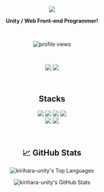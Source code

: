 <div align="center">
  
<div align="center">
 <a href="https://github.com/Kirihara">
  <img src="https://capsule-render.vercel.app/api?type=waving&color=gradient&height=200&section=header&text=Kirihara%20Github%21&fontSize=50" />
</a>
</div>
<p><strong> Unity / Web Front-end Programmer!</strong></p>
<br>
<p align="center">
  <img src="https://komarev.com/ghpvc/?username=kirihara&label=Profile%20views&color=0e75b6&style=flat" alt="profile views" />
</p>
  <br>

  <p>
    <a href="mailto:[Your Email Address]"><img src="https://img.shields.io/badge/Gmail-EA4335?style=for-the-badge&logo=Gmail&logoColor=white"/></a>
    <a href="[Your-X-Profile-URL]"><img src="https://img.shields.io/badge/X-000000?style=for-the-badge&logo=x&logoColor=white"/></a>
  </p>
  
</div>

<br>

<div align="center">
  <h2>Stacks</h2>
  <p>
    <img src="https://img.shields.io/badge/Unity-FFFFFF?style=for-the-badge&logo=Unity&logoColor=black">
    <img src="https://img.shields.io/badge/C%23-239120?style=for-the-badge&logo=c-sharp&logoColor=white">
    <img src="https://img.shields.io/badge/C++-00599C?style=for-the-badge&logo=c%2B%2B&logoColor=white">
    <img src="https://img.shields.io/badge/Python-3776AB?style=for-the-badge&logo=Python&logoColor=white">
    <br>
    <img src="https://img.shields.io/badge/MySQL-4479A1?style=for-the-badge&logo=MySQL&logoColor=white">
    <img src="https://img.shields.io/badge/Google%20Sheets-34A853?style=for-the-badge&logo=google%20sheets&logoColor=white">
  </p>
</div>

<br>

<div align="center">
  <h2>📈 GitHub Stats</h2>

  <p>
    <img src="https://github-readme-stats.vercel.app/api/top-langs/?username=kirihara-unity&layout=compact&theme=radical" alt="kirihara-unity's Top Languages"/>
  </p>  
  <p>
    <img src="https://github-readme-stats.vercel.app/api?username=kirihara-unity&show_icons=true&theme=radical" alt="kirihara-unity's GitHub Stats"/>
  </p>

</div>

<br>

<div>

  
